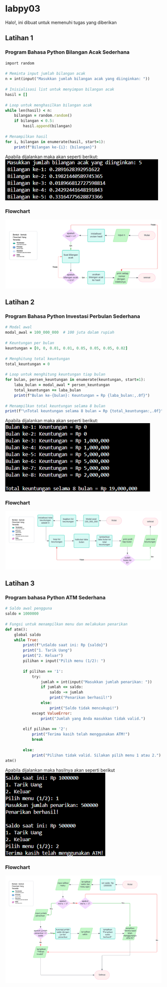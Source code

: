 # labpy03
Halo!, ini dibuat untuk memenuhi tugas yang diberikan
## Latihan 1
### Program Bahasa Python Bilangan Acak Sederhana
```ruby
import random

# Meminta input jumlah bilangan acak
n = int(input("Masukkan jumlah bilangan acak yang diinginkan: "))

# Inisialisasi list untuk menyimpan bilangan acak
hasil = []

# Loop untuk menghasilkan bilangan acak
while len(hasil) < n:
    bilangan = random.random()
    if bilangan < 0.5:
        hasil.append(bilangan)

# Menampilkan hasil
for i, bilangan in enumerate(hasil, start=1):
    print(f"Bilangan ke-{i}: {bilangan}")
```
Apabila dijalankan maka akan seperti berikut:
![1](<Gambar/randomb.png>)
### Flowchart

![1](<Gambar/randomf.png>)

## Latihan 2
### Program Bahasa Python Investasi Perbulan Sederhana
```ruby
# Modal awal
modal_awal = 100_000_000  # 100 juta dalam rupiah

# Keuntungan per bulan
keuntungan = [0, 0, 0.01, 0.01, 0.05, 0.05, 0.05, 0.02]

# Menghitung total keuntungan
total_keuntungan = 0

# Loop untuk menghitung keuntungan tiap bulan
for bulan, persen_keuntungan in enumerate(keuntungan, start=1):
    laba_bulan = modal_awal * persen_keuntungan
    total_keuntungan += laba_bulan
    print(f"Bulan ke-{bulan}: Keuntungan = Rp {laba_bulan:,.0f}")

# Menampilkan total keuntungan selama 8 bulan
print(f"\nTotal keuntungan selama 8 bulan = Rp {total_keuntungan:,.0f}")
```
Apabila dijalankan maka akan seperti berikut:
![1](<Gambar/Modalk.png>)
### Flowchart

![1](<Gambar/Modalf.png>)

## Latihan 3
### Program bahasa Python ATM Sederhana
```ruby
# Saldo awal pengguna
saldo = 1000000

# Fungsi untuk menampilkan menu dan melakukan penarikan
def atm():
    global saldo
    while True:
        print(f"\nSaldo saat ini: Rp {saldo}")
        print("1. Tarik Uang")
        print("2. Keluar")
        pilihan = input("Pilih menu (1/2): ")

        if pilihan == '1':
            try:
                jumlah = int(input("Masukkan jumlah penarikan: "))
                if jumlah <= saldo:
                    saldo -= jumlah
                    print("Penarikan berhasil!")
                else:
                    print("Saldo tidak mencukupi!")
            except ValueError:
                print("Jumlah yang Anda masukkan tidak valid.")
        
        elif pilihan == '2':
            print("Terima kasih telah menggunakan ATM!")
            break

        else:
            print("Pilihan tidak valid. Silakan pilih menu 1 atau 2.")
atm()
```
Apabila dijalankan maka hasilnya akan seperti berikut
![1](<Gambar/ATMh.png>)

### Flowchart

![1](<Gambar/ATMf.png>)
